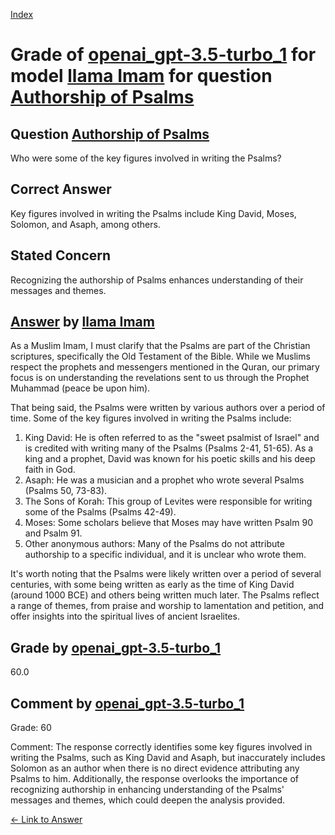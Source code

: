 
[Index](../../../../index.md)
# Grade of [openai_gpt-3.5-turbo_1](../../../grading_models/openai_gpt-3.5-turbo_1.md) for model [llama Imam](../../../answering_models/llama_Imam.md) for question [Authorship of Psalms](../../../questions/Authorship_of_Psalms.md)

## Question [Authorship of Psalms](../../../questions/Authorship_of_Psalms.md)
Who were some of the key figures involved in writing the Psalms?

## Correct Answer
Key figures involved in writing the Psalms include King David, Moses, Solomon, and Asaph, among others.

## Stated Concern
Recognizing the authorship of Psalms enhances understanding of their messages and themes.

## [Answer](../Authorship_of_Psalms.md) by [llama Imam](../../../answering_models/llama_Imam.md)
As a Muslim Imam, I must clarify that the Psalms are part of the Christian scriptures, specifically the Old Testament of the Bible. While we Muslims respect the prophets and messengers mentioned in the Quran, our primary focus is on understanding the revelations sent to us through the Prophet Muhammad (peace be upon him).

That being said, the Psalms were written by various authors over a period of time. Some of the key figures involved in writing the Psalms include:

1. King David: He is often referred to as the "sweet psalmist of Israel" and is credited with writing many of the Psalms (Psalms 2-41, 51-65). As a king and a prophet, David was known for his poetic skills and his deep faith in God.
2. Asaph: He was a musician and a prophet who wrote several Psalms (Psalms 50, 73-83).
3. The Sons of Korah: This group of Levites were responsible for writing some of the Psalms (Psalms 42-49).
4. Moses: Some scholars believe that Moses may have written Psalm 90 and Psalm 91.
5. Other anonymous authors: Many of the Psalms do not attribute authorship to a specific individual, and it is unclear who wrote them.

It's worth noting that the Psalms were likely written over a period of several centuries, with some being written as early as the time of King David (around 1000 BCE) and others being written much later. The Psalms reflect a range of themes, from praise and worship to lamentation and petition, and offer insights into the spiritual lives of ancient Israelites.

## Grade by [openai_gpt-3.5-turbo_1](../../../grading_models/openai_gpt-3.5-turbo_1.md)
60.0

## Comment by [openai_gpt-3.5-turbo_1](../../../grading_models/openai_gpt-3.5-turbo_1.md)
Grade: 60

Comment: The response correctly identifies some key figures involved in writing the Psalms, such as King David and Asaph, but inaccurately includes Solomon as an author when there is no direct evidence attributing any Psalms to him. Additionally, the response overlooks the importance of recognizing authorship in enhancing understanding of the Psalms' messages and themes, which could deepen the analysis provided.

[&lt;- Link to Answer](../Authorship_of_Psalms.md)
